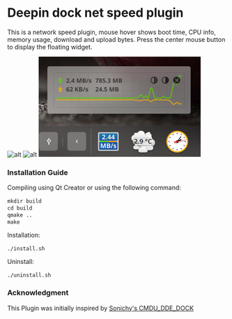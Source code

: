 Deepin dock net speed plugin
=====================

This is a network speed plugin, mouse hover shows boot time, CPU info, memory usage, download and upload bytes.
Press the center mouse button to display the floating widget.

![alt](preview.png)
![alt](preview1.png)
![alt](preview2.png)

### Installation Guide ###
Compiling using Qt Creator or using the following command:
```
mkdir build
cd build
qmake ..
make
```
Installation: 
```
./install.sh
```

Uninstall:
```
./uninstall.sh
```
### Acknowledgment ###
This Plugin was initially inspired by [Sonichy's CMDU_DDE_DOCK](https://github.com/sonichy/CMDU_DDE_DOCK)
